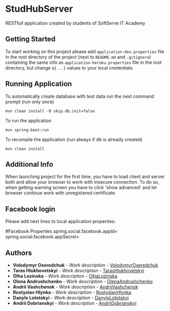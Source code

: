 # StudHubServer

RESTfull application created by students of SoftServe IT Academy

## Getting Started

To start working on this project please add `application-dev.properties` file in the root
directory of the project (next to `README.md` and `.gitignore`) containing the same
info as `application-heroku.properties` file in the root directory, but 
change `${...}` values to your local credentials.


## Running Application

To automatically create database with test data run the next command prompt
(run only once)
```
mvn clean install -D skip.db.init=false
```

To run the application
```
mvn spring-boot:run
```

To recompile the application
(run always if db is already created)
```
mvn clean install
```

## Additional Info

When launching project for the first time, you have to load client and server both and allow
 your browser to work with insecure connection. To do so, when getting warning screen 
 you have to click 'show advanced' and let browser continue work with unregistered certificate.
 
 ## Facebook login
 Please add next lines to local application properties:
 
 #Facebook Properties
 spring.social.facebook.appId=
 spring.social.facebook.appSecret=

## Authors

* **Volodymyr Oseredchuk** - *Work description* - [VolodymyrOseredchuk](https://github.com/volodymyroseredchuk)
* **Taras Hlukhovetskyi** - *Work description* - [TarasHlukhovetskyi](https://github.com/tarasgl)
* **Olha Lozinska** - *Work description* - [OlhaLozinska](https://github.com/OlhaLozinska)
* **Olena Andrushchenko** - *Work description* - [OlenaAndrushchenko](https://github.com/diru4ova)
* **Andrii Vashchenok** - *Work description* - [AndriiVashchenok](https://github.com/Zap1999)
* **Rostyslav Hlynka** - *Work description* - [RostyslavHlynka](https://github.com/Jarvizzik)
* **Danylo Lototskyi** - *Work description* - [DanyloLototskyi](https://github.com/DaNkOLULzz)
* **Andrii Dobrianskyi** - *Work description* - [AndriiDobrianskyi](https://github.com/andriydobrianskiy)
